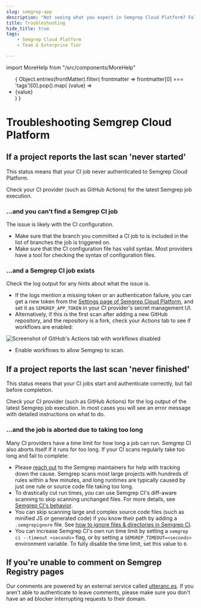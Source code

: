 ```yaml
---
slug: semgrep-app
description: "Not seeing what you expect in Semgrep Cloud Platform? Follow these troubleshooting steps or find out how to get one-on-one help."
title: Troubleshooting
hide_title: true
tags:
    - Semgrep Cloud Platform
    - Team & Enterprise Tier

---
```


import MoreHelp from "/src/components/MoreHelp"

<ul id="tag__badge-list">
{
Object.entries(frontMatter).filter(
    frontmatter => frontmatter[0] === 'tags')[0].pop().map(
    (value) => <li class='tag__badge-item'>{value}</li> )
}
</ul>


# Troubleshooting Semgrep Cloud Platform

## If a project reports the last scan 'never started'

This status means that your CI job never authenticated to Semgrep Cloud Platform.

Check your CI provider (such as GitHub Actions) for the latest Semgrep job execution.

### …and you can’t find a Semgrep CI job

The issue is likely with the CI configuration.

- Make sure that the branch you committed a CI job to is included in the list of branches the job is triggered on.
- Make sure that the CI configuration file has valid syntax. Most providers have a tool for checking the syntax of configuration files.

### …and a Semgrep CI job exists

Check the log output for any hints about what the issue is.

- If the logs mention a missing token or an authentication failure, you can get a new token from the [Settings page of Semgrep Cloud Platform](https://semgrep.dev/manage/settings), and set it as `SEMGREP_APP_TOKEN` in your CI provider's secret management UI.
- Alternatively, if this is the first scan after adding a new GitHub repository, and the repository is a fork, check your Actions tab to see if workflows are enabled:

![Screenshot of GitHub's Actions tab with workflows disabled](/img/github-workflows-disabled.png)<br />

* Enable workflows to allow Semgrep to scan.

## If a project reports the last scan 'never finished'

This status means that your CI jobs start and authenticate correctly, but fail before completion.

Check your CI provider (such as GitHub Actions) for the log output of the latest Semgrep job execution. In most cases you will see an error message with detailed instructions on what to do.

### …and the job is aborted due to taking too long

Many CI providers have a time limit for how long a job can run. Semgrep CI also aborts itself if it runs for too long. If your CI scans regularly take too long and fail to complete:

<!-- TODO: explain self-serve benchmarking -->

- Please [reach out](/support) to the Semgrep maintainers for help with tracking down the cause. Semgrep scans most large projects with hundreds of rules within a few minutes, and long runtimes are typically caused by just one rule or source code file taking too long.
- To drastically cut run times, you can use Semgrep CI's diff-aware scanning to skip scanning unchanged files. For more details, see [Semgrep CI's behavior](/semgrep-ci/overview/#behavior).
- You can skip scanning large and complex source code files (such as minified JS or generated code) if you know their path by adding a `.semgrepignore` file. See [how to ignore files & directories in Semgrep CI](/semgrep-ci/overview.md#ignoring-files-directories).
- You can increase Semgrep CI's own run time limit by setting a `semgrep ci --timeout <seconds>` flag, or by setting a `SEMGREP_TIMEOUT=<seconds>` environment variable. To fully disable the time limit, set this value to `0`.

## If you're unable to comment on Semgrep Registry pages

Our comments are powered by an external service called [utteranc.es](https://utteranc.es/).
If you aren't able to authenticate to leave comments,
please make sure you don't have an ad blocker interrupting requests to their domain.

<MoreHelp />
